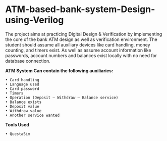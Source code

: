 # ATM-based-bank-system-Design-using-Verilog

The project aims at practicing Digital Design & Verification by implementing the core of the bank ATM design as well as verification environment.
The student should assume all auxiliary devices like card handling, money counting, and timers exist. As well as assume account information like passwords, account numbers and balances exist locally with no need for database connection.

__ATM System Can contain the following auxiliaries:__

    • Card handling
    • Language used
    • Card password
    • Timers
    • Operation (Deposit – Withdraw – Balance service)
    • Balance exists
    • Deposit value
    • Withdraw value
    • Another service wanted

__Tools Used__ 

    • QuestaSim

